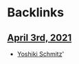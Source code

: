 
# Backlinks
## [April 3rd, 2021](<April 3rd, 2021.md>)
- [Yoshiki Schmitz](<Yoshiki Schmitz.md>)'

